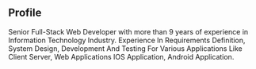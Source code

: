 Profile
---

Senior Full-Stack Web Developer with more than 9 years of experience in Information Technology Industry. Experience In Requirements Definition,  System Design, Development And Testing For Various Applications Like Client Server, Web Applications IOS Application, Android Application.
